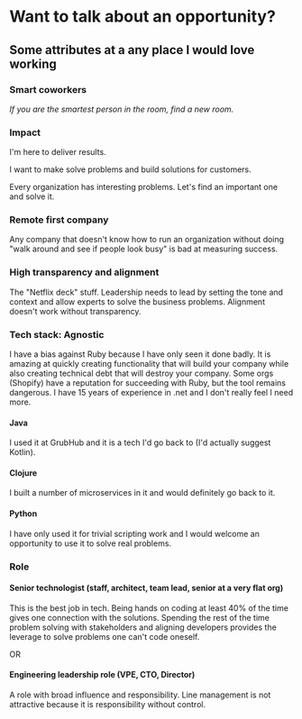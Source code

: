 # Want to talk about an opportunity?  

## Some attributes at a any place I would love working

### Smart coworkers  

_If you are the smartest person in the room, find a new room._

### Impact
I'm here to deliver results.  

I want to make solve problems and build solutions for customers.  

Every organization has interesting problems.  Let's find an important one and solve it.

### Remote first company 

Any company that doesn't know how to run an organization without doing "walk around and see if people look busy" is bad at measuring success.

### High transparency and alignment  

The "Netflix deck" stuff.  Leadership needs to lead by setting the tone and context and allow experts to solve the business problems.  Alignment doesn't work without transparency.

### Tech stack: Agnostic

I have a bias against Ruby because I have only seen it done badly.  It is amazing at quickly creating functionality that will build your company while also creating technical debt that will destroy your company.  Some orgs (Shopify) have a reputation for succeeding with Ruby, but the tool remains dangerous.  I have 15 years of experience in .net and I don't really feel I need more.

#### Java

I used it at GrubHub and it is a tech I'd go back to (I'd actually suggest Kotlin).

#### Clojure

I built a number of microservices in it and would definitely go back to it.

#### Python

I have only used it for trivial scripting work and I would welcome an opportunity to use it to solve real problems.

### Role

#### Senior technologist (staff, architect, team lead, senior at a very flat org)  

This is the best job in tech.  Being hands on coding at least 40% of the time gives one connection with the solutions.  Spending the rest of the time problem solving with stakeholders and aligning developers provides the leverage to solve problems one can't code oneself.  

OR

#### Engineering leadership role (VPE, CTO, Director)

A role with broad influence and responsibility.  Line management is not attractive because it is responsibility without control.
